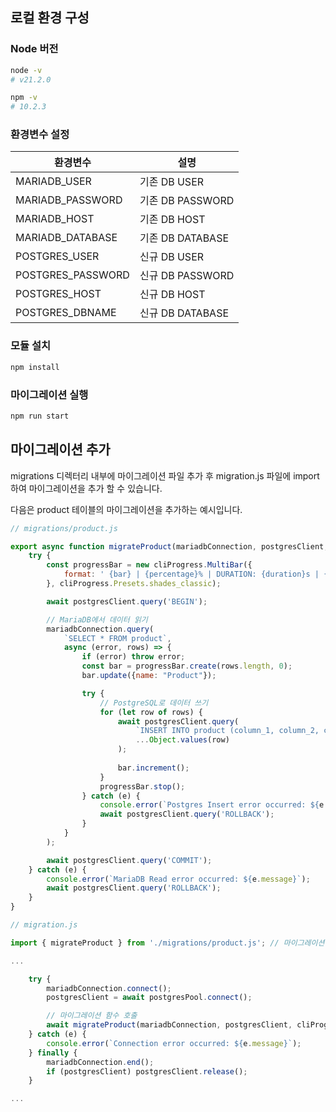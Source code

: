 ## 로컬 환경 구성

### Node 버전

```bash
node -v
# v21.2.0

npm -v
# 10.2.3
```

### 환경변수 설정

|환경변수|설명|
|---|---|
|MARIADB_USER|기존 DB USER|
|MARIADB_PASSWORD|기존 DB PASSWORD|
|MARIADB_HOST|기존 DB HOST|
|MARIADB_DATABASE|기존 DB DATABASE|
|POSTGRES_USER|신규 DB USER|
|POSTGRES_PASSWORD|신규 DB PASSWORD|
|POSTGRES_HOST|신규 DB HOST|
|POSTGRES_DBNAME|신규 DB DATABASE|

### 모듈 설치

```bash
npm install
```

### 마이그레이션 실행

```bash
npm run start
```

## 마이그레이션 추가

migrations 디렉터리 내부에 마이그레이션 파일 추가 후 migration.js 파일에 import 하여 마이그레이션을 추가 할 수 있습니다.

다음은 product 테이블의 마이그레이션을 추가하는 예시입니다.

```js
// migrations/product.js

export async function migrateProduct(mariadbConnection, postgresClient, cliProgress) {
    try {
        const progressBar = new cliProgress.MultiBar({
            format: ' {bar} | {percentage}% | DURATION: {duration}s | {value}/{total} | {name}',
        }, cliProgress.Presets.shades_classic);

        await postgresClient.query('BEGIN');

        // MariaDB에서 데이터 읽기
        mariadbConnection.query(
            `SELECT * FROM product`,
            async (error, rows) => {
                if (error) throw error;
                const bar = progressBar.create(rows.length, 0);
                bar.update({name: "Product"});

                try {
                    // PostgreSQL로 데이터 쓰기
                    for (let row of rows) {
                        await postgresClient.query(
                            `INSERT INTO product (column_1, column_2, column_3) VALUES ($1, $2, $3)`,
                            ...Object.values(row)
                        );
                        
                        bar.increment();
                    }
                    progressBar.stop();
                } catch (e) {
                    console.error(`Postgres Insert error occurred: ${e.message}`);
                    await postgresClient.query('ROLLBACK');
                }
            }
        );

        await postgresClient.query('COMMIT');
    } catch (e) {
        console.error(`MariaDB Read error occurred: ${e.message}`);
        await postgresClient.query('ROLLBACK');
    }
}
```

```js
// migration.js

import { migrateProduct } from './migrations/product.js'; // 마이그레이션 파일 import

...

    try {
        mariadbConnection.connect();
        postgresClient = await postgresPool.connect();

        // 마이그레이션 함수 호출
        await migrateProduct(mariadbConnection, postgresClient, cliProgress);
    } catch (e) {
        console.error(`Connection error occurred: ${e.message}`);
    } finally {
        mariadbConnection.end();
        if (postgresClient) postgresClient.release();
    }

...
```